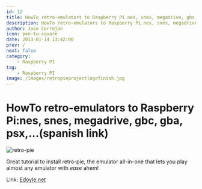 ```yaml
---
id: 12
title: HowTo retro-emulators to Raspberry Pi.nes, snes, megadrive, gbc, gba, psx,...(spanish link)
description: HowTo retro-emulators to Raspberry Pi.nes, snes, megadrive, gbc, gba, psx,...(spanish link)
author: Jose Cerrejon
icon: pen-to-square
date: 2013-01-14 13:42:00
prev: /
next: false
category:
    - Raspberry PI
tag:
    - Raspberry PI
image: /images/retropieprojectlogofinish.jpg
---
```


# HowTo retro-emulators to Raspberry Pi:nes, snes, megadrive, gbc, gba, psx,...(spanish link)

![retro-pie](/images/retropieprojectlogofinish.jpg)

Great tutorial to install retro-pie, the emulator all-in-one that lets you play almost any emulator with _ease_ ahem!

Link: [Edoyle.net](https://www.edoyle.net/emuladores-retro-para-raspberry-con-retropie-setup-nes-snes-megadrive-gbc-gba-psx-mame-neo-geo/)
